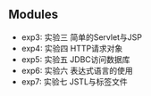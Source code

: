 ## Modules

- exp3: 实验三 简单的Servlet与JSP
- exp4: 实验四 HTTP请求对象
- exp5: 实验五 JDBC访问数据库
- exp6: 实验六 表达式语言的使用
- exp7: 实验七 JSTL与标签文件